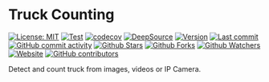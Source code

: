 # Truck Counting

[![License: MIT](https://img.shields.io/badge/License-MIT-green.svg)](https://opensource.org/licenses/MIT)
[![Test](https://github.com/beethogedeon/truck-counting/workflows/CI/badge.svg)](https://github.com/beethogedeon/truck-counting/actions?query=workflow%3ACI)
[![codecov](https://codecov.io/gh/beethogedeon/truck-counting/branch/main/graph/badge.svg?token=Z1MEEL3EAB)](https://codecov.io/gh/beethogedeon/truck-counting)
[![DeepSource](https://deepsource.io/gh/beethogedeon/truck-counting.svg/?label=active+issues)](https://deepsource.io/gh/beethogedeon/truck-counting/?ref=repository-badge)
[![Version](https://img.shields.io/pypi/v/truck-counting?color=%2334D058&label=Version)](https://pypi.org/project/truck-counting)
[![Last commit](https://img.shields.io/github/last-commit/beethogedeon/truck-counting.svg?style=flat)](https://github.com/beethogedeon/truck-counting/commits)
[![GitHub commit activity](https://img.shields.io/github/commit-activity/m/beethogedeon/truck-counting)](https://github.com/beethogedeon/truck-counting/commits)
[![Github Stars](https://img.shields.io/github/stars/beethogedeon/truck-counting?style=flat&logo=github)](https://github.com/beethogedeon/truck-counting/stargazers)
[![Github Forks](https://img.shields.io/github/forks/beethogedeon/truck-counting?style=flat&logo=github)](https://github.com/beethogedeon/truck-counting/network/members)
[![Github Watchers](https://img.shields.io/github/watchers/beethogedeon/truck-counting?style=flat&logo=github)](https://github.com/beethogedeon/truck-counting)
[![Website](https://img.shields.io/website?up_message=online&url=https%3A%2F%2Fbeethogedeon.github.io/truck-counting)](https://beethogedeon.github.io/truck-counting)
[![GitHub contributors](https://img.shields.io/github/contributors/beethogedeon/truck-counting)](https://github.com/beethogedeon/truck-counting/graphs/contributors)

Detect and count truck from images, videos or IP Camera.
